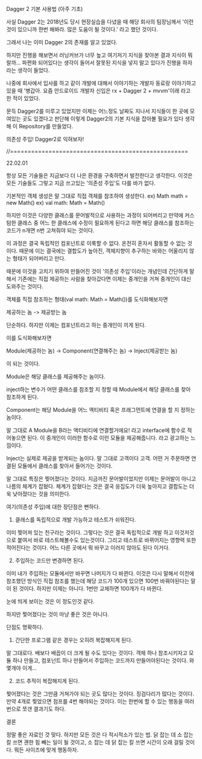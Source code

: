 Dagger 2 기본 사용법 (아주 기초)

사실 Dagger 2는 2018년도 당시 현장실습을 다녔을 때 해당 회사의 팀장님께서 '이런 것이 있으니까 한번 해봐라. 많은 도움이 될 것이다.' 라고 했던 것이다.

그래서 나는 이미 Dagger 2의 존재를 알고 있었다.

하지만 진행을 해보면서 러닝커브가 너무 높고 여기저기 지식을 찾아본 결과 지식이 뭐랄까... 파편화 되어있다는 생각이 들어서 잘못된 지식을 넣지 말고 있다가 진행을 하자 라는 생각이 들었다.

나중에 회사에서 입사를 하고 같이 개발에 대해서 이야기하는 개발자 동료랑 이야기하고 있을 때 '병갑아. 요즘 안드로이드 개발자 신입은 rx + Dagger 2 + mvvm'이래 라고 한 적이 있었다.

문득 Dagger2를 미루고 있었지만 이제는 어느정도 날짜도 지나서 지식들이 한 곳에 모여있는 곳도 있겠다고 판단해 이렇게 Dagger2의 기본 지식을 잡아볼 필요가 있다 생각해 이 Repository를 만들었다.

의존성 주입! Dagger2로 익혀보자!


//===================================================

22.02.01

항상 모든 기술들은 지금보다 더 나은 환경을 구축하면서 발전한다고 생각한다. 이것은 모든 기술들도 그렇고 지금 쓰고있는 '의존성 주입'도 다를 바가 없다.

기본적인 객체 생성은 말 그대로 직접 객체를 참조하여 생성한다.
ex) Math math = new Math()
ex) val math: Math = Math()

하지만 이것은 다양한 클래스를 문어발적으로 사용하는 과정이 되어버리고 만약에 커스텀한 클래스 중 어느 한 클래스에 수정이 필요하게 된다고 하면 해당 클래스를 참조하는 코드가 n개면 n번 고쳐줘야 되는 것이다.

이 과정은 결국 독립적인 컴포넌트로 이룩할 수 없다. 온전히 혼자서 활동할 수 없는 것이다. 때문에 이는 결국에는 결합도가 높아진, 객체지향이 추구하는 바와는 어울리지 않는 형태가 되어버리고 만다.

때문에 이것을 고치기 위하여 만들어진 것이 '의존성 주입'이라는 개념인데 간단하게 말해서 기존에는 직접 제공하는 사람을 찾아갔다면 이제는 중개인을 거쳐 중개인이 대신 도와주는 것이다.

객체를 직접 참조하는 형태(val math: Math = Math())를 도식화해보자면



제공하는 놈 -> 제공받는 놈



단순하다. 하지만 이제는 컴포넌트라고 하는 중개인이 끼게 된다.

이를 도식화해보자면



Module(제공하는 놈) -> Component(연결해주는 놈) -> Inject(제공받는 놈)



이 되는 것이다.

Module은 해당 클래스를 제공해주는 놈이다.

inject하는 변수가 어떤 클래스를 참조할 지 정할 때 Module에서 해당 클래스를 찾아 참조하게 된다.

Component는 해당 Module을 어느 액티비티 혹은 프래그먼트에 연결을 할 지 정하는 놈이다.

말 그대로 A Module을 B라는 액티비티에 연결할거에요! 라고 interface에 함수로 적어놓으면 된다. 이 중개인이 이러한 함수로 이런 모듈을 제공해줍니다. 라고 광고하는 느낌이다.

Inject는 실제로 제공을 받게되는 놈이다. 말 그대로 고객이다 고객. 어떤 거 주문하면 연결된 모듈에서 클래스를 찾아서 들어가는 것이다.

말 그대로 특징은 찢어졌다는 것이다. 지금까진 문어발이었지만 이제는 문어발이 아니고 나름의 체계가 잡혔다. 체계가 잡혔다는 것은 결국 응집도가 더욱 높아지고 결합도는 더욱 낮아졌다는 것을 의미한다.

여기(의존성 주입)에 대한 장단점은 뻔하다.



1. 클래스를 독립적으로 개발 가능하고 테스트가 쉬워진다.

이미 찢어져 있는 친구라는 것이다. 그렇다는 것은 결국 독립적으로 개발 하고 이것저것으로 붙여서 바로 테스트해볼수도 있는것이다. 그리고 테스트로 바뀌어지는 영향력 또한 적어진다는 것이다. 어느 다른 곳에서 뭐 바꾸고 이러지 않아도 된다 이거다.



2. 주입하는 코드만 변경하면 된다.

이미 내가 주입하는 모듈에서만 바꾸면 나머지가 다 바뀐다. 이것은 다시 말해서 이전에 참조했던 방식인 직접 참조를 했는데 해당 코드가 100개 있으면 100번 바꿔야된다는 말이 된 것이다. 하지만 이제는 아니다. 1번만 교체하면 100개가 다 바뀐다.



눈에 띄게 보이는 것은 이 정도인것 같다.

하지만 찢어졌다는 것이 마냥 좋은 것은 아니다.

단점도 명확하다.



1. 간단한 프로그램 같은 경우는 오히려 복잡해지게 된다.

말 그대로다. 배보다 배꼽이 더 크게 될 수도 있다는 것이다. 객체 하나 참조시키자고 모듈 하나 만들고, 컴포넌트 하나 만들어서 주입하는 코드까지 만들어야된다는 것이다. 와 몇개야 이게...



2. 코드 추적이 복잡해지게 된다.

찢어졌다는 것은 그만큼 거쳐가야 되는 곳도 많다는 것이다. 징검다리가 많다는 것이다. 만약 4개로 찢었으면 점프를 4번 해야되는 것이다. 이는 한번에 할 수 있는 행동을 여러번으로 쪼갠 결과기도 하다.



결론

정말 좋은 자료인 것 맞다. 하지만 모든 것은 다 적시적소가 있는 법. 닭 잡는 데 소 잡는 칼 쓰면 괜한 힘 빼는 일이 될 것이고, 소 잡는 데 닭 잡는 칼 쓰면 시간이 오래 걸릴 것이다. 뭐든 사이즈에 맞게 행동하자.
